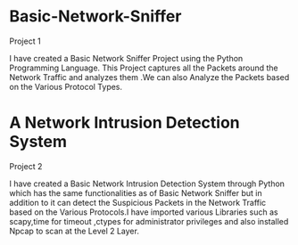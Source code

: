 # Basic-Network-Sniffer
Project 1

I have created a Basic Network Sniffer Project using the Python Programming Language. This Project captures all the Packets around the Network Traffic and analyzes them .We can also Analyze the Packets based on the Various Protocol Types.


# A Network Intrusion Detection System
Project 2

I have created a Basic Network Intrusion Detection System through Python which has the same functionalities as of Basic Network Sniffer but in addition to it can detect the Suspicious Packets in the Network Traffic based on the Various Protocols.I have imported various Libraries such as scapy,time for timeout ,ctypes for administrator privileges and also installed Npcap to scan at the Level 2 Layer.
